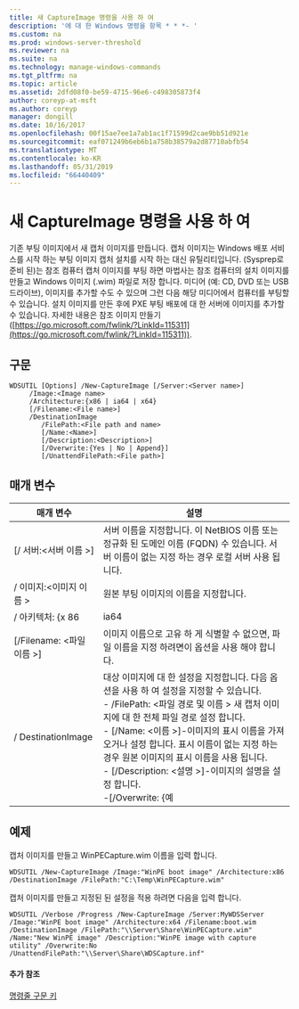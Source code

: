 ```yaml
---
title: 새 CaptureImage 명령을 사용 하 여
description: '에 대 한 Windows 명령을 항목 * * *- '
ms.custom: na
ms.prod: windows-server-threshold
ms.reviewer: na
ms.suite: na
ms.technology: manage-windows-commands
ms.tgt_pltfrm: na
ms.topic: article
ms.assetid: 2dfd08f0-be59-4715-96e6-c498305873f4
author: coreyp-at-msft
ms.author: coreyp
manager: dongill
ms.date: 10/16/2017
ms.openlocfilehash: 00f15ae7ee1a7ab1ac1f71599d2cae9bb51d921e
ms.sourcegitcommit: eaf071249b6eb6b1a758b38579a2d87710abfb54
ms.translationtype: MT
ms.contentlocale: ko-KR
ms.lasthandoff: 05/31/2019
ms.locfileid: "66440409"
---
```

# <a name="using-the-new-captureimage-command"></a>새 CaptureImage 명령을 사용 하 여



기존 부팅 이미지에서 새 캡처 이미지를 만듭니다. 캡처 이미지는 Windows 배포 서비스를 시작 하는 부팅 이미지 캡처 설치를 시작 하는 대신 유틸리티입니다. (Sysprep로 준비 된)는 참조 컴퓨터 캡처 이미지를 부팅 하면 마법사는 참조 컴퓨터의 설치 이미지를 만들고 Windows 이미지 (.wim) 파일로 저장 합니다. 미디어 (예: CD, DVD 또는 USB 드라이브), 이미지를 추가할 수도 수 있으며 그런 다음 해당 미디어에서 컴퓨터를 부팅할 수 있습니다. 설치 이미지를 만든 후에 PXE 부팅 배포에 대 한 서버에 이미지를 추가할 수 있습니다. 자세한 내용은 참조 이미지 만들기 ([https://go.microsoft.com/fwlink/?LinkId=115311](https://go.microsoft.com/fwlink/?LinkId=115311)).

## <a name="syntax"></a>구문

```
WDSUTIL [Options] /New-CaptureImage [/Server:<Server name>]
     /Image:<Image name>
     /Architecture:{x86 | ia64 | x64}
     [/Filename:<File name>]
     /DestinationImage
        /FilePath:<File path and name>
        [/Name:<Name>]
        [/Description:<Description>]
        [/Overwrite:{Yes | No | Append}]
        [/UnattendFilePath:<File path>]
```

## <a name="parameters"></a>매개 변수

|        매개 변수         |                                                                                                                                                                                                                         설명                                                                                                                                                                                                                          |
|--------------------------|--------------------------------------------------------------------------------------------------------------------------------------------------------------------------------------------------------------------------------------------------------------------------------------------------------------------------------------------------------------------------------------------------------------------------------------------------------------|
| [/ 서버:\<서버 이름 >] |                                                                                                                                       서버 이름을 지정합니다. 이 NetBIOS 이름 또는 정규화 된 도메인 이름 (FQDN) 수 있습니다. 서버 이름이 없는 지정 하는 경우 로컬 서버 사용 됩니다.                                                                                                                                        |
|   / 이미지:\<이미지 이름 >   |                                                                                                                                                                                                         원본 부팅 이미지의 이름을 지정합니다.                                                                                                                                                                                                         |
|   / 아키텍처: {x 86    |                                                                                                                                                                                                                             ia64                                                                                                                                                                                                                             |
| [/Filename: \<파일 이름 >] |                                                                                                                                                                            이미지 이름으로 고유 하 게 식별할 수 없으면, 파일 이름을 지정 하려면이 옵션을 사용 해야 합니다.                                                                                                                                                                            |
|    / DestinationImage     | 대상 이미지에 대 한 설정을 지정합니다. 다음 옵션을 사용 하 여 설정을 지정할 수 있습니다.</br>-   /FilePath: \<파일 경로 및 이름 > 새 캡처 이미지에 대 한 전체 파일 경로 설정 합니다.</br>-   [/Name: \<이름 >]-이미지의 표시 이름을 가져오거나 설정 합니다. 표시 이름이 없는 지정 하는 경우 원본 이미지의 표시 이름을 사용 됩니다.</br>-   [/Description: \<설명 >]-이미지의 설명을 설정 합니다.</br>-[/Overwrite: {예 |

## <a name="BKMK_examples"></a>예제

캡처 이미지를 만들고 WinPECapture.wim 이름을 입력 합니다.
```
WDSUTIL /New-CaptureImage /Image:"WinPE boot image" /Architecture:x86 /DestinationImage /FilePath:"C:\Temp\WinPECapture.wim"
```
캡처 이미지를 만들고 지정된 된 설정을 적용 하려면 다음을 입력 합니다.
```
WDSUTIL /Verbose /Progress /New-CaptureImage /Server:MyWDSServer /Image:"WinPE boot image" /Architecture:x64 /Filename:boot.wim 
/DestinationImage /FilePath:"\\Server\Share\WinPECapture.wim" /Name:"New WinPE image" /Description:"WinPE image with capture utility" /Overwrite:No /UnattendFilePath:"\\Server\Share\WDSCapture.inf"
```

#### <a name="additional-references"></a>추가 참조

[명령줄 구문 키](command-line-syntax-key.md)